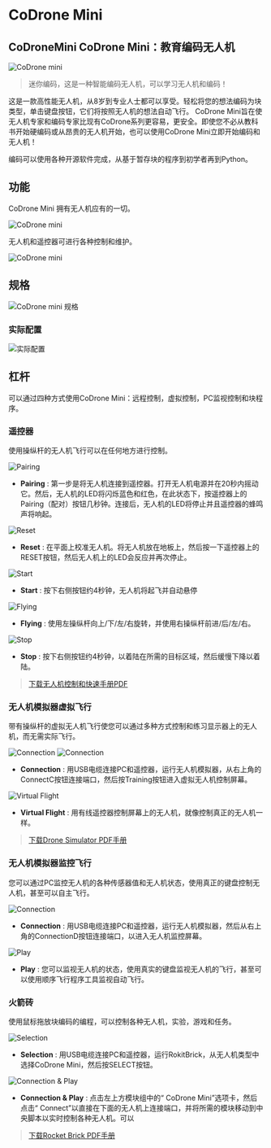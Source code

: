 # CoDrone Mini

## CoDroneMini CoDrone Mini：教育编码无人机

![CoDrone mini](../.gitbook/assets/0001.png)

> 迷你编码，这是一种智能编码无人机，可以学习无人机和编码！

这是一款高性能无人机，从8岁到专业人士都可以享受。轻松将您的想法编码为块类型，单击键盘按钮，它们将按照无人机的想法自动飞行。 CoDrone Mini旨在使无人机专家和编码专家比现有CoDrone系列更容易，更安全。即使您不必从教科书开始硬编码或从昂贵的无人机开始，也可以使用CoDrone Mini立即开始编码和无人机！

编码可以使用各种开源软件完成，从基于暂存块的程序到初学者再到Python。

## 功能

CoDrone Mini 拥有无人机应有的一切。

![CoDrone mini](../.gitbook/assets/0002.png)

无人机和遥控器可进行各种控制和维护。

![CoDrone mini](../.gitbook/assets/0003.png)

## 规格

![CoDrone mini &#x89C4;&#x683C;](../.gitbook/assets/0004.png)

### 实际配置

![&#x5B9E;&#x9645;&#x914D;&#x7F6E;](../.gitbook/assets/0005.png)

## 杠杆

可以通过四种方式使用CoDrone Mini：远程控制，虚拟控制，PC监视控制和块程序。

### 遥控器

使用操纵杆的无人机飞行可以在任何地方进行控制。

![Pairing](../.gitbook/assets/0006.png)

* **Pairing** :  第一步是将无人机连接到遥控器。打开无人机电源并在20秒内摇动它。然后，无人机的LED将闪烁蓝色和红色，在此状态下，按遥控器上的Pairing（配对）按钮几秒钟。连接后，无人机的LED将停止并且遥控器的蜂鸣声将响起。

![Reset](../.gitbook/assets/0007.png)

* **Reset**  : 在平面上校准无人机。将无人机放在地板上，然后按一下遥控器上的RESET按钮，然后无人机上的LED会反应并再次停止。

![Start](../.gitbook/assets/0008.png)

* **Start** : 按下右侧按钮约4秒钟，无人机将起飞并自动悬停

![Flying](../.gitbook/assets/0009.png)

* **Flying** : 使用左操纵杆向上/下/左/右旋转，并使用右操纵杆前进/后/左/右。

![Stop](../.gitbook/assets/0010.png)

* **Stop** : 按下右侧按钮约4秒钟，以着陆在所需的目标区域，然后缓慢下降以着陆。

> [下载无人机控制和快速手册PDF](https://github.com/EBWon/manual_cn/raw/master/codronemini/pdf/编程迷你无人机使用说明书.pdf)

### 无人机模拟器虚拟飞行

带有操纵杆的虚拟无人机飞行使您可以通过多种方式控制和练习显示器上的无人机，而无需实际飞行。

![Connection](../.gitbook/assets/0011-1.png) ![Connection](../.gitbook/assets/0011.jpg)

* **Connection** : 用USB电缆连接PC和遥控器，运行无人机模拟器，从右上角的ConnectC按钮连接端口，然后按Training按钮进入虚拟无人机控制屏幕。

![Virtual Flight](../.gitbook/assets/0012.png)

* **Virtual Flight** : 用有线遥控器控制屏幕上的无人机，就像控制真正的无人机一样。

> [下载Drone Simulator PDF手册](https://github.com/EBWon/manual_cn/raw/master/codronemini/pdf/simulator.pdf)

### 无人机模拟器监控飞行

您可以通过PC监控无人机的各种传感器值和无人机状态，使用真正的键盘控制无人机，甚至可以自主飞行。

![Connection](../.gitbook/assets/0013.png)

* **Connection** : 用USB电缆连接PC和遥控器，运行无人机模拟器，然后从右上角的ConnectionD按钮连接端口，以进入无人机监控屏幕。

![Play](../.gitbook/assets/0014.png)

* **Play** : 您可以监视无人机的状态，使用真实的键盘监视无人机的飞行，甚至可以使用顺序飞行程序工具监视自动飞行。

### 火箭砖

使用鼠标拖放块编码的编程，可以控制各种无人机，实验，游戏和任务。

![Selection](../.gitbook/assets/0015.png)

* **Selection** : 用USB电缆连接PC和遥控器，运行RokitBrick，从无人机类型中选择CoDrone Mini，然后按SELECT按钮。

![Connection &amp; Play](../.gitbook/assets/0016.png)

* **Connection & Play** : 点击左上方模块组中的“ CoDrone Mini”选项卡，然后点击“ Connect”以直接在下面的无人机上连接端口，并将所需的模块移动到中央脚本以实时控制各种无人机。可以

> [下载Rocket Brick PDF手册](https://github.com/EBWon/manual_cn/raw/master/codronemini/pdf/rokit.pdf)



